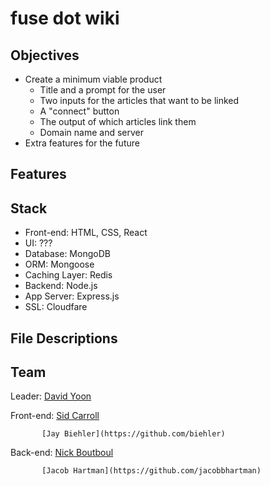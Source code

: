 # fuse dot wiki

## Objectives
 * Create a minimum viable product
   - Title and a prompt for the user
   - Two inputs for the articles that want to be linked
   - A "connect" button
   - The output of which articles link them
   - Domain name and server
 * Extra features for the future

## Features

## Stack
 * Front-end: HTML, CSS, React
 * UI: ???
 * Database: MongoDB
 * ORM: Mongoose
 * Caching Layer: Redis
 * Backend: Node.js
 * App Server: Express.js
 * SSL: Cloudfare

## File Descriptions

## Team
Leader:    [David Yoon](https://github.com/daveyoon64)

Front-end: [Sid Carroll](https://github.com/squidcarroll)

           [Jay Biehler](https://github.com/biehler)

Back-end:  [Nick Boutboul](https://github.com/raid55)

           [Jacob Hartman](https://github.com/jacobbhartman)
